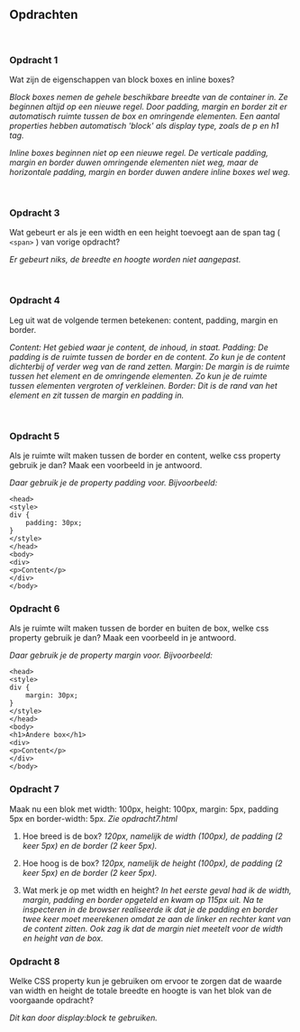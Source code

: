 ## **Opdrachten**

<br>

### **Opdracht 1**
Wat zijn de eigenschappen van block boxes en inline boxes?

_Block boxes nemen de gehele beschikbare breedte van de container in. Ze beginnen altijd op een nieuwe regel. Door padding, margin en border zit er automatisch ruimte tussen de box en omringende elementen. Een aantal properties hebben automatisch 'block' als display type, zoals de p en h1 tag._

_Inline boxes beginnen niet op een nieuwe regel. De verticale padding, margin en border duwen omringende elementen niet weg, maar de horizontale padding, margin en border duwen andere inline boxes wel weg._

<br>

### **Opdracht 3**
Wat gebeurt er als je een width en een height toevoegt aan de span tag ( `<span>` ) van vorige opdracht?

_Er gebeurt niks, de breedte en hoogte worden niet aangepast._

<br>

### **Opdracht 4**
Leg uit wat de volgende termen betekenen: content, padding, margin en border.

_Content: Het gebied waar je content, de inhoud, in staat._
_Padding: De padding is de ruimte tussen de border en de content. Zo kun je de content dichterbij of verder weg van de rand zetten._
_Margin: De margin is de ruimte tussen het element en de omringende elementen. Zo kun je de ruimte tussen elementen vergroten of verkleinen._
_Border: Dit is de rand van het element en zit tussen de margin en padding in._

<br>

### **Opdracht 5**
Als je ruimte wilt maken tussen de border en content, welke css property gebruik je dan? Maak een voorbeeld in je antwoord.

_Daar gebruik je de property padding voor. Bijvoorbeeld:_

```
<head>
<style>
div {
    padding: 30px;
}
</style>
</head>
<body>
<div>
<p>Content</p>
</div>
</body>
```

### **Opdracht 6**
Als je ruimte wilt maken tussen de border en buiten de box, welke css property gebruik je dan? Maak een voorbeeld in je antwoord.

_Daar gebruik je de property margin voor. Bijvoorbeeld:_

```
<head>
<style>
div {
    margin: 30px;
}
</style>
</head>
<body>
<h1>Andere box</h1>
<div>
<p>Content</p>
</div>
</body>
```

### **Opdracht 7**
Maak nu een blok met width: 100px, height: 100px, margin: 5px, padding 5px en border-width: 5px.
_Zie opdracht7.html_

1. Hoe breed is de box?
_120px, namelijk de width (100px), de padding (2 keer 5px) en de border (2 keer 5px)._

2. Hoe hoog is de box?
_120px, namelijk de height (100px), de padding (2 keer 5px) en de border (2 keer 5px)._

3. Wat merk je op met width en height?
_In het eerste geval had ik de width, margin, padding en border opgeteld en kwam op 115px uit. Na te inspecteren in de browser realiseerde ik dat je de padding en border twee keer moet meerekenen omdat ze aan de linker en rechter kant van de content zitten. Ook zag ik dat de margin niet meetelt voor de width en height van de box._

### **Opdracht 8**
Welke CSS property kun je gebruiken om ervoor te zorgen dat de waarde van width en height de totale breedte en hoogte is van het blok van de voorgaande opdracht?

_Dit kan door display:block te gebruiken._

